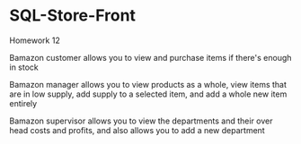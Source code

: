 # SQL-Store-Front
Homework 12

Bamazon customer allows you to view and purchase items if there's enough in stock

Bamazon manager allows you to view products as a whole, view items that are in low supply, add supply to a selected item, and add a whole new item entirely

Bamazon supervisor allows you to view the departments and their over head costs and profits, and also allows you to add a new department